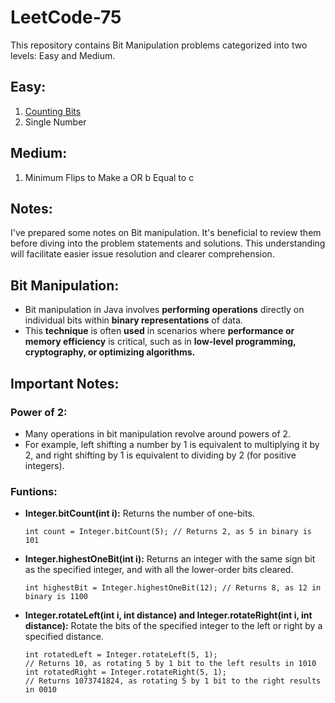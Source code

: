 # LeetCode-75

This repository contains Bit Manipulation problems categorized into two levels: Easy and Medium.

## Easy: 
1. [Counting Bits](https://github.com/Shubham-Nahar-Java-Coder/Leetcode-75/tree/master/Bit-Manipulation/Counting-Bits)
2. Single Number
 
## Medium: 
1. Minimum Flips to Make a OR b Equal to c

## Notes:

I've prepared some notes on Bit manipulation. It's beneficial to review them before diving into the problem statements and solutions. This understanding will facilitate easier issue resolution and clearer comprehension.

## Bit Manipulation:
- Bit manipulation in Java involves **performing operations** directly on individual bits within **binary representations** of data. 
- This **technique** is often **used** in scenarios where **performance or memory efficiency** is critical, such as in **low-level programming, cryptography, or optimizing algorithms.**

## Important Notes:

### Power of 2:

- Many operations in bit manipulation revolve around powers of 2. 
- For example, left shifting a number by 1 is equivalent to multiplying it by 2, and right shifting by 1 is equivalent to dividing by 2 (for positive integers). 

### Funtions:

- **Integer.bitCount(int i):** Returns the number of one-bits. 
    ```
    int count = Integer.bitCount(5); // Returns 2, as 5 in binary is 101
    ```

- **Integer.highestOneBit(int i):**  Returns an integer with the same sign bit as the specified integer, and with all the lower-order bits cleared.
    ```
    int highestBit = Integer.highestOneBit(12); // Returns 8, as 12 in binary is 1100
    ```

- **Integer.rotateLeft(int i, int distance) and Integer.rotateRight(int i, int distance):** Rotate the bits of the specified integer to the left or right by a specified distance.
    ```
    int rotatedLeft = Integer.rotateLeft(5, 1); 
    // Returns 10, as rotating 5 by 1 bit to the left results in 1010
    int rotatedRight = Integer.rotateRight(5, 1); 
    // Returns 1073741824, as rotating 5 by 1 bit to the right results in 0010
    ```
